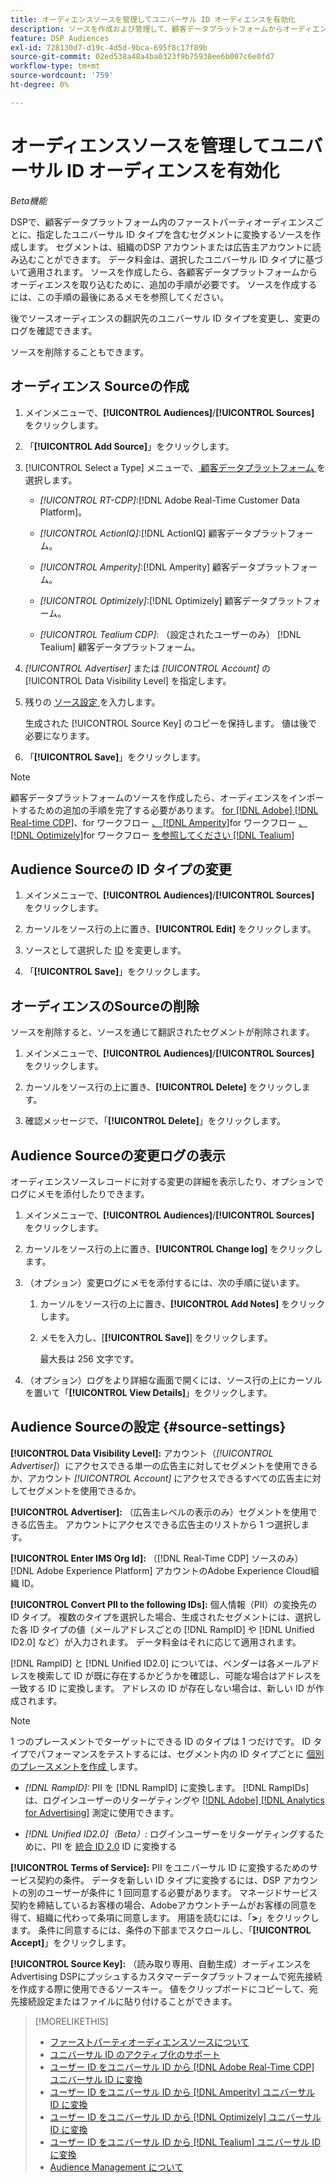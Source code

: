 ```yaml
---
title: オーディエンスソースを管理してユニバーサル ID オーディエンスを有効化
description: ソースを作成および管理して、顧客データプラットフォームからオーディエンスを読み込み、ユニバーサル ID を含むセグメントに変換する方法を説明します。
feature: DSP Audiences
exl-id: 728130d7-d19c-4d5d-9bca-695f8c17f89b
source-git-commit: 02ed538a48a4ba0323f9b75938ee6b007c6e0fd7
workflow-type: tm+mt
source-wordcount: '759'
ht-degree: 0%

---
```


# オーディエンスソースを管理してユニバーサル ID オーディエンスを有効化

*Beta機能*

DSPで、顧客データプラットフォーム内のファーストパーティオーディエンスごとに、指定したユニバーサル ID タイプを含むセグメントに変換するソースを作成します。 セグメントは、組織のDSP アカウントまたは広告主アカウントに読み込むことができます。 データ料金は、選択したユニバーサル ID タイプに基づいて適用されます。 ソースを作成したら、各顧客データプラットフォームからオーディエンスを取り込むために、追加の手順が必要です。 ソースを作成するには、この手順の最後にあるメモを参照してください。

後でソースオーディエンスの翻訳先のユニバーサル ID タイプを変更し、変更のログを確認できます。

ソースを削除することもできます。

## オーディエンス Sourceの作成

<!-- Not sure about this

You can create one source for each combination of universal ID partner and data visibility level.

-->

1. メインメニューで、**[!UICONTROL Audiences]**/**[!UICONTROL Sources]** をクリックします。

1. 「**[!UICONTROL Add Source]**」をクリックします。

1. [!UICONTROL Select a Type] メニューで、[ 顧客データプラットフォーム ](source-about.md) を選択します。

   * *[!UICONTROL RT-CDP]*:[!DNL Adobe Real-Time Customer Data Platform]。

   * *[!UICONTROL ActionIQ]*:[!DNL ActionIQ] 顧客データプラットフォーム。

   * *[!UICONTROL Amperity]*:[!DNL Amperity] 顧客データプラットフォーム。

   * *[!UICONTROL Optimizely]*:[!DNL Optimizely] 顧客データプラットフォーム。

   * *[!UICONTROL Tealium CDP]*: （設定されたユーザーのみ） [!DNL Tealium] 顧客データプラットフォーム。

1. *[!UICONTROL Advertiser]* または *[!UICONTROL Account]* の [!UICONTROL Data Visibility Level] を指定します。

1. 残りの [ ソース設定 ](#source-settings) を入力します。

   生成された [!UICONTROL Source Key] のコピーを保持します。 値は後で必要になります。

1. 「**[!UICONTROL Save]**」をクリックします。

>[!NOTE]
>
>顧客データプラットフォームのソースを作成したら、オーディエンスをインポートするための追加の手順を完了する必要があります。 [for [!DNL Adobe] [!DNL Real-time CDP]](source-adobe-rtcdp.md)、<!-- the [workflow for [!DNL ActionIQ]](source-actioniq.md), -->for ワークフロー [、 [!DNL Amperity]](source-amperity.md)for ワークフロー [、 [!DNL Optimizely]](source-optimizely.md)for ワークフロー [ を参照してください  [!DNL Tealium]](source-tealium.md)

## Audience Sourceの ID タイプの変更

<!-- Clarify this:
All changes to universal IDs translated from the source are applied after you save the the source record. For example, if a new ID is added, any hashed email addresses shared before making the changes aren't converted. Similarly, if an ID is removed, we don't delete any historical data from the segments shared through the source.

OR 

All changes to universal IDs translated from the source are applied after you save the the source record. For example, if you add a new ID type, then we convert hashed email addresses shared before making the changes to the new ID type. Similarly, if you remove an ID type, then we delete any historical IDs of that type from the segments shared through the source.

-->

1. メインメニューで、**[!UICONTROL Audiences]**/**[!UICONTROL Sources]** をクリックします。

1. カーソルをソース行の上に置き、**[!UICONTROL Edit]** をクリックします。

1. ソースとして選択した [ID](#source-settings) を変更します。

1. 「**[!UICONTROL Save]**」をクリックします。

## オーディエンスのSourceの削除

ソースを削除すると、ソースを通じて翻訳されたセグメントが削除されます。<!-- Will performance data for the segment still be available in any types of reports?  If yes, which? -->

1. メインメニューで、**[!UICONTROL Audiences]**/**[!UICONTROL Sources]** をクリックします。

1. カーソルをソース行の上に置き、**[!UICONTROL Delete]** をクリックします。

1. 確認メッセージで、「**[!UICONTROL Delete]**」をクリックします。

## Audience Sourceの変更ログの表示

オーディエンスソースレコードに対する変更の詳細を表示したり、オプションでログにメモを添付したりできます。

1. メインメニューで、**[!UICONTROL Audiences]**/**[!UICONTROL Sources]** をクリックします。

1. カーソルをソース行の上に置き、**[!UICONTROL Change log]** をクリックします。

1. （オプション）変更ログにメモを添付するには、次の手順に従います。

   1. カーソルをソース行の上に置き、**[!UICONTROL Add Notes]** をクリックします。

   1. メモを入力し、[**[!UICONTROL Save]**] をクリックします。

      最大長は 256 文字です。

1. （オプション）ログをより詳細な画面で開くには、ソース行の上にカーソルを置いて「**[!UICONTROL View Details]**」をクリックします。

## Audience Sourceの設定 {#source-settings}

**[!UICONTROL Data Visibility Level]:** アカウント（*[!UICONTROL Advertiser]*）にアクセスできる単一の広告主に対してセグメントを使用できるか、アカウント *[!UICONTROL Account]* にアクセスできるすべての広告主に対してセグメントを使用できるか。

**[!UICONTROL Advertiser]:** （広告主レベルの表示のみ）セグメントを使用できる広告主。 アカウントにアクセスできる広告主のリストから 1 つ選択します。

**[!UICONTROL Enter IMS Org Id]:** （[!DNL Real-Time CDP] ソースのみ） [!DNL Adobe Experience Platform] アカウントのAdobe Experience Cloud組織 ID。

**[!UICONTROL Convert PII to the following IDs]:** 個人情報（PII）の変換先の ID タイプ。 複数のタイプを選択した場合、生成されたセグメントには、選択した各 ID タイプの値（メールアドレスごとの [!DNL RampID] や [!DNL Unified ID2.0] など）が入力されます。 データ料金はそれに応じて適用されます。

[!DNL RampID] と [!DNL Unified ID2.0] については、ベンダーは各メールアドレスを検索して ID が既に存在するかどうかを確認し、可能な場合はアドレスを一致する ID に変換します。 アドレスの ID が存在しない場合は、新しい ID が作成されます。

>[!NOTE]
>
>1 つのプレースメントでターゲットにできる ID のタイプは 1 つだけです。 ID タイプでパフォーマンスをテストするには、セグメント内の ID タイプごとに [ 個別のプレースメントを作成 ](/help/dsp/campaign-management/placements/placement-create.md) します。

* *[!DNL RampID]:* PII を [!DNL RampID] に変換します。 [!DNL RampIDs] は、ログインユーザーのリターゲティングや [[!DNL Adobe] [!DNL Analytics for Advertising]](/help/integrations/analytics/overview.md) 測定に使用できます。

* *[!DNL Unified ID2.0]（Beta）:* ログインユーザーをリターゲティングするために、PII を [ 統合 ID 2.0](https://unifiedid.com) ID に変換する

<!-- Later
* *[!DNL ID5] (Beta):* To convert PII to an [!DNL ID5] ID. You can use [!DNL ID5] IDs for retargeting logging-in users and for [[!DNL Adobe] [!DNL Analytics for Advertising]](/help/integrations/analytics/overview.md) measurement.

-->

**[!UICONTROL Terms of Service]:** PII をユニバーサル ID に変換するためのサービス契約の条件。 データを新しい ID タイプに変換するには、DSP アカウントの別のユーザーが条件に 1 回同意する必要があります。 マネージドサービス契約を締結しているお客様の場合、Adobeアカウントチームがお客様の同意を得て、組織に代わって条項に同意します。 用語を読むには、「**>**」をクリックします。 条件に同意するには、条件の下部までスクロールし、「**[!UICONTROL Accept]**」をクリックします。

**[!UICONTROL Source Key]:** （読み取り専用、自動生成）オーディエンスをAdvertising DSPにプッシュするカスタマーデータプラットフォームで宛先接続を作成する際に使用できるソースキー。 値をクリップボードにコピーして、宛先接続設定またはファイルに貼り付けることができます。

>[!MORELIKETHIS]
>
>* [ ファーストパーティオーディエンスソースについて ](source-about.md)
>* [ ユニバーサル ID のアクティブ化のサポート ](/help/dsp/audiences/universal-ids.md)
>* [ ユーザー ID をユニバーサル ID から  [!DNL Adobe Real-Time CDP]  ユニバーサル ID に変換 ](/help/dsp/audiences/sources/source-adobe-rtcdp.md)
>* [ ユーザー ID をユニバーサル ID から  [!DNL Amperity]  ユニバーサル ID に変換 ](/help/dsp/audiences/sources/source-amperity.md)
>* [ ユーザー ID をユニバーサル ID から  [!DNL Optimizely]  ユニバーサル ID に変換 ](/help/dsp/audiences/sources/source-optimizely.md)
>* [ ユーザー ID をユニバーサル ID から  [!DNL Tealium]  ユニバーサル ID に変換 ](/help/dsp/audiences/sources/source-tealium.md)
>* [Audience Management について ](/help/dsp/audiences/audience-about.md)
